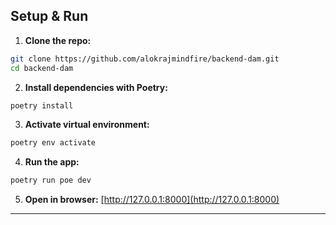 
## Setup & Run

1. **Clone the repo:**

```bash
git clone https://github.com/alokrajmindfire/backend-dam.git
cd backend-dam
```

2. **Install dependencies with Poetry:**

```bash
poetry install
```

3. **Activate virtual environment:**

```bash
poetry env activate
```

4. **Run the app:**

```bash
poetry run poe dev
```

5. **Open in browser:**
   [http://127.0.0.1:8000](http://127.0.0.1:8000)

---




<!-- Logging -->